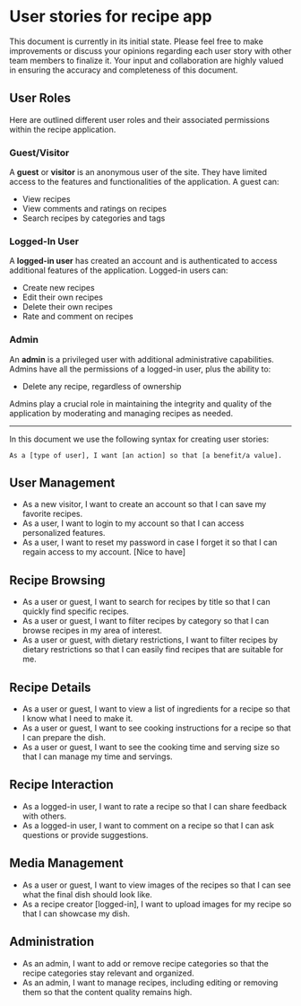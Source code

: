 # User stories for recipe app

This document is currently in its initial state. Please feel free to make improvements or 
discuss your opinions regarding each user story with other team members to finalize it. Your input 
and collaboration are highly valued in ensuring the accuracy and completeness of this document.

## User Roles

Here are outlined different user roles and their associated permissions within the recipe application.

### Guest/Visitor

A **guest** or **visitor** is an anonymous user of the site. They have limited access to the features and functionalities of the application. A guest can:

- View recipes
- View comments and ratings on recipes
- Search recipes by categories and tags

### Logged-In User

A **logged-in user** has created an account and is authenticated to access additional features of the application. Logged-in users can:

- Create new recipes
- Edit their own recipes
- Delete their own recipes
- Rate and comment on recipes

### Admin

An **admin** is a privileged user with additional administrative capabilities. Admins have all the permissions of a logged-in user, plus the ability to:

- Delete any recipe, regardless of ownership

Admins play a crucial role in maintaining the integrity and quality of the application by moderating and managing recipes as needed.

-----------------------------------------

In this document we use the following syntax for creating user stories:

```
As a [type of user], I want [an action] so that [a benefit/a value].
```

## User Management

- As a new visitor, I want to create an account so that I can save my favorite 
recipes.
- As a user, I want to login to my account so that I can access 
personalized features.
- As a user, I want to reset my password in case I forget it so that 
I can regain access to my account. [Nice to have]

## Recipe Browsing

- As a user or guest, I want to search for recipes by title so that I can quickly find specific recipes.
- As a user or guest, I want to filter recipes by category so that I can browse 
recipes in my area of interest.
- As a user or guest, with dietary restrictions, I want to filter recipes by 
dietary restrictions so that I can easily find recipes that are suitable for me.

## Recipe Details

- As a user or guest, I want to view a list of ingredients for a recipe so that I know what I need to make it.
- As a user or guest, I want to see cooking instructions for a recipe so that I can prepare the dish.
- As a user or guest, I want to see the cooking time and serving size so that I can manage my time and servings.

## Recipe Interaction

- As a logged-in user, I want to rate a recipe so that I can share feedback with others.
- As a logged-in user, I want to comment on a recipe so that I can ask questions or provide suggestions.

## Media Management

- As a user or guest, I want to view images of the recipes so that I can see what 
the final dish should look like.
- As a recipe creator [logged-in], I want to upload images for my recipe 
so that I can showcase my dish.

## Administration

- As an admin, I want to add or remove recipe categories so that the recipe categories 
stay relevant and organized.
- As an admin, I want to manage recipes, including editing or removing 
them so that the content quality remains high.
